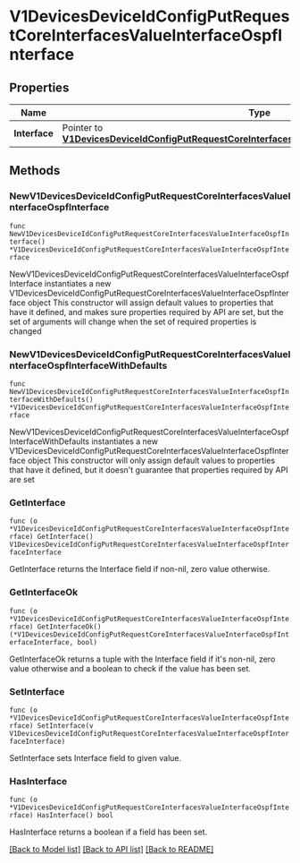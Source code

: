 # V1DevicesDeviceIdConfigPutRequestCoreInterfacesValueInterfaceOspfInterface

## Properties

Name | Type | Description | Notes
------------ | ------------- | ------------- | -------------
**Interface** | Pointer to [**V1DevicesDeviceIdConfigPutRequestCoreInterfacesValueInterfaceOspfInterfaceInterface**](V1DevicesDeviceIdConfigPutRequestCoreInterfacesValueInterfaceOspfInterfaceInterface.md) |  | [optional] 

## Methods

### NewV1DevicesDeviceIdConfigPutRequestCoreInterfacesValueInterfaceOspfInterface

`func NewV1DevicesDeviceIdConfigPutRequestCoreInterfacesValueInterfaceOspfInterface() *V1DevicesDeviceIdConfigPutRequestCoreInterfacesValueInterfaceOspfInterface`

NewV1DevicesDeviceIdConfigPutRequestCoreInterfacesValueInterfaceOspfInterface instantiates a new V1DevicesDeviceIdConfigPutRequestCoreInterfacesValueInterfaceOspfInterface object
This constructor will assign default values to properties that have it defined,
and makes sure properties required by API are set, but the set of arguments
will change when the set of required properties is changed

### NewV1DevicesDeviceIdConfigPutRequestCoreInterfacesValueInterfaceOspfInterfaceWithDefaults

`func NewV1DevicesDeviceIdConfigPutRequestCoreInterfacesValueInterfaceOspfInterfaceWithDefaults() *V1DevicesDeviceIdConfigPutRequestCoreInterfacesValueInterfaceOspfInterface`

NewV1DevicesDeviceIdConfigPutRequestCoreInterfacesValueInterfaceOspfInterfaceWithDefaults instantiates a new V1DevicesDeviceIdConfigPutRequestCoreInterfacesValueInterfaceOspfInterface object
This constructor will only assign default values to properties that have it defined,
but it doesn't guarantee that properties required by API are set

### GetInterface

`func (o *V1DevicesDeviceIdConfigPutRequestCoreInterfacesValueInterfaceOspfInterface) GetInterface() V1DevicesDeviceIdConfigPutRequestCoreInterfacesValueInterfaceOspfInterfaceInterface`

GetInterface returns the Interface field if non-nil, zero value otherwise.

### GetInterfaceOk

`func (o *V1DevicesDeviceIdConfigPutRequestCoreInterfacesValueInterfaceOspfInterface) GetInterfaceOk() (*V1DevicesDeviceIdConfigPutRequestCoreInterfacesValueInterfaceOspfInterfaceInterface, bool)`

GetInterfaceOk returns a tuple with the Interface field if it's non-nil, zero value otherwise
and a boolean to check if the value has been set.

### SetInterface

`func (o *V1DevicesDeviceIdConfigPutRequestCoreInterfacesValueInterfaceOspfInterface) SetInterface(v V1DevicesDeviceIdConfigPutRequestCoreInterfacesValueInterfaceOspfInterfaceInterface)`

SetInterface sets Interface field to given value.

### HasInterface

`func (o *V1DevicesDeviceIdConfigPutRequestCoreInterfacesValueInterfaceOspfInterface) HasInterface() bool`

HasInterface returns a boolean if a field has been set.


[[Back to Model list]](../README.md#documentation-for-models) [[Back to API list]](../README.md#documentation-for-api-endpoints) [[Back to README]](../README.md)


